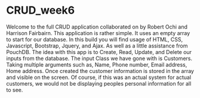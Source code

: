 # CRUD_week6
Welcome to the full CRUD application collaborated on by Robert Ochi and Harrison Fairbairn.
This application is rather simple. It uses an empty array to start for our database.
In this build you will find usage of HTML, CSS, Javascript, Bootstrap, Jquery, and Ajax. 
As well as a little assistance from PouchDB.
The idea with this app is to Create, Read, Update, and Delete our inputs from the database.
The input Class we have gone with is Customers. Taking multiple arguments such as,
Name, Phone number, Email address, Home address. Once created the customer information
is stored in the array and visible on the screen. Of course, if this was an actual system for
actual customers, we would not be displaying peoples personal information for all to see.
